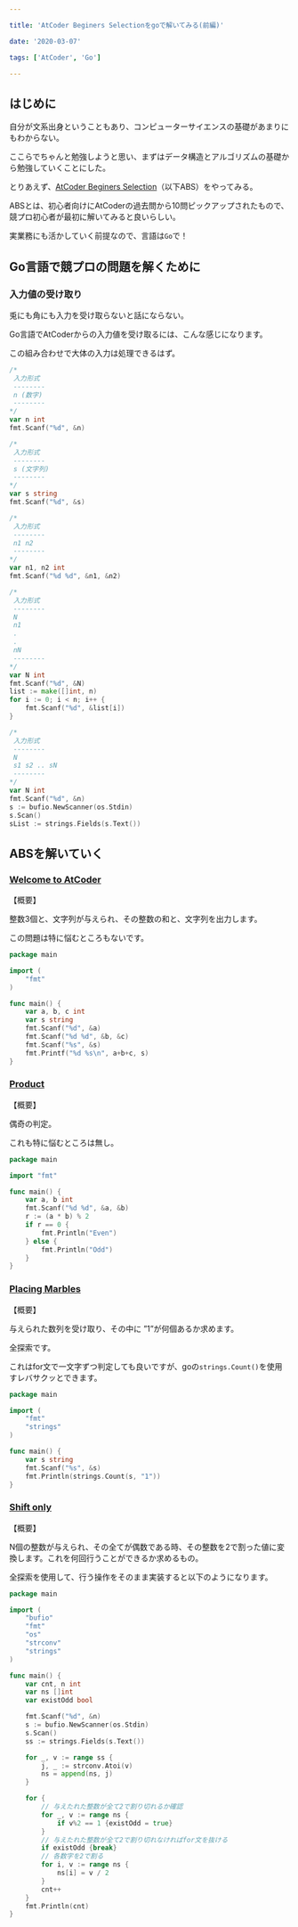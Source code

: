 ```yaml
---

title: 'AtCoder Beginers Selectionをgoで解いてみる(前編)'

date: '2020-03-07'

tags: ['AtCoder', 'Go']

---
```


## はじめに

自分が文系出身ということもあり、コンピューターサイエンスの基礎があまりにもわからない。

ここらでちゃんと勉強しようと思い、まずはデータ構造とアルゴリズムの基礎から勉強していくことにした。

とりあえず、[AtCoder Beginers Selection](https://atcoder.jp/contests/abs)（以下ABS）をやってみる。

ABSとは、初心者向けにAtCoderの過去問から10問ピックアップされたもので、競プロ初心者が最初に解いてみると良いらしい。

実業務にも活かしていく前提なので、言語は`Go`で！

## Go言語で競プロの問題を解くために

### 入力値の受け取り

兎にも角にも入力を受け取らないと話にならない。

Go言語でAtCoderからの入力値を受け取るには、こんな感じになります。

この組み合わせで大体の入力は処理できるはず。

```go
/*
 入力形式
 --------
 n (数字)
 --------
*/
var n int
fmt.Scanf("%d", &n)

/*
 入力形式
 --------
 s (文字列)
 --------
*/
var s string
fmt.Scanf("%d", &s)

/*
 入力形式
 --------
 n1 n2
 --------
*/
var n1, n2 int
fmt.Scanf("%d %d", &n1, &n2)

/*
 入力形式
 --------
 N
 n1
 .
 .
 nN
 --------
*/
var N int
fmt.Scanf("%d", &N)
list := make([]int, n)
for i := 0; i < n; i++ {
    fmt.Scanf("%d", &list[i])
}

/*
 入力形式
 --------
 N
 s1 s2 .. sN
 --------
*/
var N int
fmt.Scanf("%d", &n)
s := bufio.NewScanner(os.Stdin)
s.Scan()
sList := strings.Fields(s.Text())

```

## ABSを解いていく

### [Welcome to AtCoder](https://atcoder.jp/contests/abs/tasks/practice_1)

【概要】

整数3個と、文字列が与えられ、その整数の和と、文字列を出力します。

この問題は特に悩むところもないです。

```go
package main

import (
    "fmt"
)

func main() {
    var a, b, c int
    var s string
    fmt.Scanf("%d", &a)
    fmt.Scanf("%d %d", &b, &c)
    fmt.Scanf("%s", &s)
    fmt.Printf("%d %s\n", a+b+c, s)
}
```

### [Product](https://atcoder.jp/contests/abs/tasks/abc086_a)

【概要】

偶奇の判定。

これも特に悩むところは無し。

```go
package main

import "fmt"

func main() {
    var a, b int
    fmt.Scanf("%d %d", &a, &b)
    r := (a * b) % 2
    if r == 0 {
        fmt.Println("Even")
    } else {
        fmt.Println("Odd")
    }
}
```

### [Placing Marbles](https://atcoder.jp/contests/abs/tasks/abc081_a)

【概要】

与えられた数列を受け取り、その中に ”1”が何個あるか求めます。

全探索です。

これはfor文で一文字ずつ判定しても良いですが、goの`strings.Count()`を使用すレバサクッとできます。

```go
package main

import (
    "fmt"
    "strings"
)

func main() {
    var s string
    fmt.Scanf("%s", &s)
    fmt.Println(strings.Count(s, "1"))
}
```

### [Shift only](https://atcoder.jp/contests/abs/tasks/abc081_a)

【概要】

N個の整数が与えられ、その全てが偶数である時、その整数を2で割った値に変換します。これを何回行うことができるか求めるもの。

全探索を使用して、行う操作をそのまま実装すると以下のようになります。

```go
package main

import (
    "bufio"
    "fmt"
    "os"
    "strconv"
    "strings"
)

func main() {
    var cnt, n int
    var ns []int
    var existOdd bool

    fmt.Scanf("%d", &n)
    s := bufio.NewScanner(os.Stdin)
    s.Scan()
    ss := strings.Fields(s.Text())

    for _, v := range ss {
        j, _ := strconv.Atoi(v)
        ns = append(ns, j)
    }

    for {
        // 与えたれた整数が全て2で割り切れるか確認
        for _, v := range ns {
            if v%2 == 1 {existOdd = true}
        }
        // 与えたれた整数が全て2で割り切れなければfor文を抜ける
        if existOdd {break}
        // 各数字を2で割る
        for i, v := range ns {
            ns[i] = v / 2
        }
        cnt++
    }
    fmt.Println(cnt)
}
```
